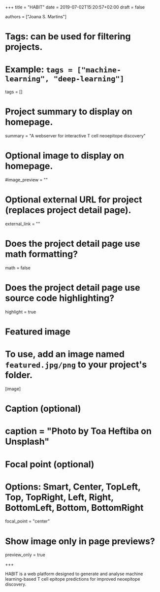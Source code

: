 +++
title = "HABIT"
date = 2019-07-02T15:20:57+02:00
draft = false

authors = ["Joana S. Martins"]

# Tags: can be used for filtering projects.
# Example: `tags = ["machine-learning", "deep-learning"]`
tags = []

# Project summary to display on homepage.
summary = "A webserver for interactive T cell neoepitope discovery"

# Optional image to display on homepage.
#image_preview = ""

# Optional external URL for project (replaces project detail page).
external_link = ""

# Does the project detail page use math formatting?
math = false

# Does the project detail page use source code highlighting?
highlight = true

# Featured image
# To use, add an image named `featured.jpg/png` to your project's folder. 
[image]
  # Caption (optional)
  # caption = "Photo by Toa Heftiba on Unsplash"

  # Focal point (optional)
  # Options: Smart, Center, TopLeft, Top, TopRight, Left, Right, BottomLeft, Bottom, BottomRight
  focal_point = "center"

  # Show image only in page previews?
  preview_only = true

+++

HABIT is a web platform designed to generate and analyse machine learning-based T cell epitope predictions for improved neoepitope discovery.
